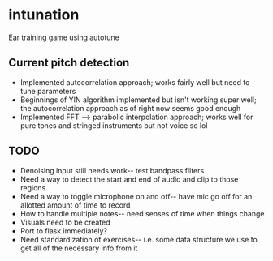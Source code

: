 # intunation
Ear training game using autotune

## Current pitch detection 
* Implemented autocorrelation approach; works fairly well but need to tune parameters
* Beginnings of YIN algorithm implemented but isn't working super well; the autocorrelation approach as of right now seems good enough
* Implemented FFT --> parabolic interpolation approach; works well for pure tones and stringed instruments but not voice so lol

## TODO
* Denoising input still needs work-- test bandpass filters
* Need a way to detect the start and end of audio and clip to those regions
* Need a way to toggle microphone on and off-- have mic go off for an allotted amount of time to record 
* How to handle multiple notes-- need senses of time when things change 
* Visuals need to be created 
* Port to flask immediately? 
* Need standardization of exercises-- i.e. some data structure we use to get all of the necessary info from it

